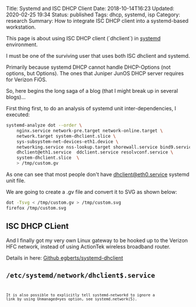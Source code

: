 Title: Systemd and ISC DHCP Client
Date: 2018-10-14T16:23
Updated: 2020-02-25 19:34
Status: published
Tags: dhcp, systemd, isp
Category: research
Summary: How to integrate ISC DHCP client into a systemd-based workstation.

This page is about using ISC DHCP client (\`dhclient\`) in
[systemd](systemd "wikilink") environment.

I must be one of the surviving user that uses both ISC dhclient and
systemd.

Primarily because systemd DHCP cannot handle DHCP-Options (not options,
but Options). The ones that Juniper JunOS DHCP server requires for
Verizon FiOS.

So, here begins the long saga of a blog (that I might break up in
several blogs)...

First thing first, to do an analysis of systemd unit inter-dependencies,
I executed:

```bash
systemd-analyze dot --order \
    nginx.service network-pre.target network-online.target \
    network.target system-dhclient.slice \
    sys-subsystem-net-devices-eth1.device \
    networking.service nss-lookup.target shorewall.service bind9.service \
    dhclient@eth1.service  ddclient.service resolvconf.service \
    system-dhclient.slice  \
    > /tmp/custom.gv
```

As one can see that most people don't have dhclient@eth0.service systemd
unit file.

We are going to create a .gv file and convert it to SVG as shown below:

```bash
dot -Tsvg < /tmp/custom.gv > /tmp/custom.svg
firefox /tmp/custom.svg
```

ISC DHCP CLient
---------------

And I finally got my very own Linux gateway to be hooked up to the
Verizon HFC network, instead of using ActionTek wireless broadband
router.

Details in here: [Github egberts/systemd-dhclient](https://github.com/egberts/systemd-dhclient)

<code>/etc/systemd/network/dhclient$.service<code>
--------------------------------------------

It is also possible to explicitly tell systemd-networkd to ignore a link
by using Unmanaged=yes option, see systemd.network(5).

